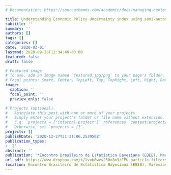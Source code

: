```yaml
---
# Documentation: https://sourcethemes.com/academic/docs/managing-content/

title: Understanding Economic Policy Uncertainty index using semi-automatic news classification
subtitle: ''
summary: ''
authors: []
tags: []
categories: []
date: '2020-03-01'
lastmod: 2020-09-28T12:34:40-03:00
featured: false
draft: false

# Featured image
# To use, add an image named `featured.jpg/png` to your page's folder.
# Focal points: Smart, Center, TopLeft, Top, TopRight, Left, Right, BottomLeft, Bottom, BottomRight.
image:
  caption: ''
  focal_point: ''
  preview_only: false

# Projects (optional).
#   Associate this post with one or more of your projects.
#   Simply enter your project's folder or file name without extension.
#   E.g. `projects = ["internal-project"]` references `content/project/deep-learning/index.md`.
#   Otherwise, set `projects = []`.
projects: []
publishDate: '2020-12-27T21:21:06.253956Z'
publication_types:
- '2'
abstract: ''
publication: '*Encontro Brasileiro de Estatística Bayesiana (EBEB), Maresias,Brazil*'
url_pdf: https://www.dropbox.com/s/lvvb6wvs230o8n9/EPU_particle_filters.pdf?dl=0
location: Encontro Brasileiro de Estatística Bayesiana (EBEB), Maresias, Brazil
---
```


